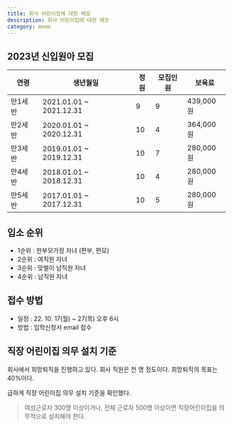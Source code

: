 ```yaml
---
title: 회사 어린이집에 대한 메모
description: 회사 어린이집에 대한 메모
category: memo
---
```


2023년 신입원아 모집
---

|연령|생년월일|정원|모집인원|보육료|
|---|---|---|---|---|
|만1세 반|2021.01.01 ~ 2021.12.31|9|9|439,000원|
|만2세 반|2020.01.01 ~ 2020.12.31|10|4|364,000원|
|만3세 반|2019.01.01 ~ 2019.12.31|10|7|280,000원|
|만4세 반|2018.01.01 ~ 2018.12.31|10|4|280,000원|
|만5세 반|2017.01.01 ~ 2017.12.31|10|5|280,000원|


입소 순위
---
- 1순위 : 한부모가정 자녀 (편부, 편모)
- 2순위 : 여직원 자녀
- 3순위 : 맞벌이 남직원 자녀
- 4순위 : 남직원 자녀


접수 방법
---

- 일정 : 22. 10. 17(월) ~ 27(목) 오후 6시
- 방법 : 입학신청서 email 접수


직장 어린이집 의무 설치 기준
---

회사에서 희망퇴직을 진행하고 있다. 
회사 직원은 천 명 정도이다. 
희망퇴직의 목표는 40%이다. 


급하게 직장 어린이집 의무 설치 기준을 확인했다.

>여성근로자 300명 이상이거나, 전체 근로자 500명 이상이면 직장어린이집을 의무적으로 설치해야 한다.

